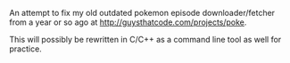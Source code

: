 An attempt to fix my old outdated pokemon episode downloader/fetcher
from a year or so ago at http://guysthatcode.com/projects/poke.

This will possibly be rewritten in C/C++ as a command line tool as well
for practice.
